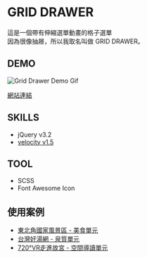 # GRID DRAWER
這是一個帶有伸縮選單動畫的格子選單<br>
因為很像抽屜，所以我取名叫做 GRID DRAWER。

## DEMO
![Grid Drawer Demo Gif](https://waveciou.github.io/grid-drawer/images/demo.gif "Grid Drawer")

[網站連結](https://waveciou.github.io/grid-drawer/)

## SKILLS
- jQuery v3.2
- [velocity v1.5](https://github.com/julianshapiro/velocity)

## TOOL
- SCSS
- Font Awesome Icon

## 使用案例
- [東北角國家風景區 - 美食單元](https://www.necoast-nsa.gov.tw/Food-Intro.aspx?a=126&l=1)
- [台灣好湯網 - 泉質單元](https://taiwanhotspring.net/Quality-Intro.aspx?a=51&l=1)
- [720°VR走進故宮 - 空間導讀單元](https://tech2.npm.edu.tw/720vr/chProject.html)